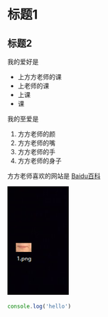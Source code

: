 # 标题1
## 标题2

我的爱好是

* 上方方老师的课
* 上老师的课
* 上课
* 课

我的至爱是


1. 方方老师的颜
2. 方方老师的嘴
3. 方方老师的手
4. 方方老师的身子

方方老师喜欢的网站是 [Baidu百科](https://baike.baidu.com/item/%E9%BB%91%E4%B8%9D%E8%A2%9C/10849245)

![一张图片](2.png)

```javascript
console.log('hello')
```